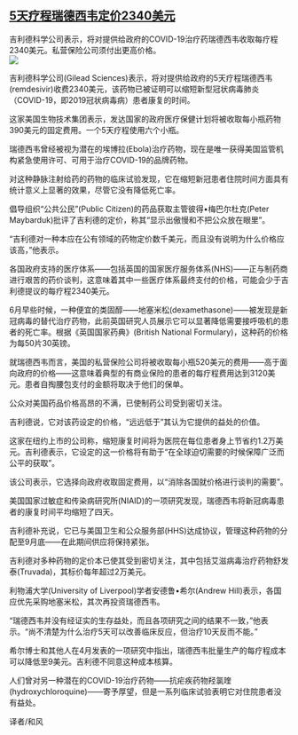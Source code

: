 <!--1593467539000-->
[5天疗程瑞德西韦定价2340美元](https://cn.ft.com/story/001088334?full=y)
------

<div></div><div class="story-lead">吉利德科学公司表示，将对提供给政府的COVID-19治疗药瑞德西韦收取每疗程2340美元。私营保险公司须付出更高价格。</div><div class=" story-image image"><img src="https://thumbor.ftacademy.cn/unsafe/1340x754/https://thumbor.ftacademy.cn/unsafe/picture/4/000096544_piclink.jpg"></div><div class="story-body"><div id="story-body-container"><p>吉利德科学公司(Gilead Sciences)表示，将对提供给政府的5天疗程瑞德西韦(remdesivir)收费2340美元，该药物已被证明可以缩短新型冠状病毒肺炎（COVID-19，即2019冠状病毒病）患者康复的时间。</p><p>这家美国生物技术集团表示，发达国家的政府医疗保健计划将被收取每小瓶药物390美元的固定费用。一个5天疗程使用六个小瓶。</p><p>瑞德西韦曾经被视为潜在的埃博拉(Ebola)治疗药物，现在是唯一获得美国监管机构紧急使用许可、可用于治疗COVID-19的品牌药物。</p><p>对这种静脉注射给药的药物的临床试验发现，它在缩短新冠患者住院时间方面具有统计意义上显著的效果，尽管它没有降低死亡率。</p><div  data-o-ads-name="mpu-middle1" class="o-ads in-article-advert" data-o-ads-formats-default="false"  data-o-ads-formats-small="FtcMobileMpu"  data-o-ads-formats-medium="FtcMpu" data-o-ads-formats-large="FtcMpu" data-o-ads-formats-extra="FtcMpu" data-o-ads-targeting="cnpos=middle1;" data-cy='[{"devices":["PC","iPhoneWeb","AndroidWeb","iPhoneApp","AndroidApp"],"pattern":"MPU","position":"Middle1","container":"mpuInStory"}]'></div><p>倡导组织“公共公民”(Public Citizen)的药品获取主管彼得•梅巴尔杜克(Peter Maybarduk)批评了吉利德的定价，称其“显示出傲慢和不把公众放在眼里”。</p><p>“吉利德对一种本应在公有领域的药物定价数千美元，而且没有说明为什么价格应该高，”他表示。</p><p>各国政府支持的医疗体系——包括英国的国家医疗服务体系(NHS)——正与制药商进行艰苦的药价谈判，这意味着其中一些医疗体系最终支付的价格，可能会少于吉利德提议的每疗程2340美元。</p><p>6月早些时候，一种便宜的类固醇——地塞米松(dexamethasone)——被发现是新冠病毒的替代治疗药物，此前英国研究人员展示它可以显著降低需要接呼吸机的患者的死亡率。根据《英国国家药典》(British National Formulary)，这种药的价格为每50片30英镑。</p><p>就瑞德西韦而言，美国的私营保险公司将被收取每小瓶520美元的费用——高于面向政府的价格——这意味着典型的有商业保险的患者的每疗程费用达到3120美元。患者自掏腰包支付的金额将取决于他们的保单。</p><p>公众对美国药品价格高昂的不满，已使制药公司受到密切关注。</p><div data-o-ads-name="mpu-middle2" class="o-ads in-article-advert" data-o-ads-formats-default="false"  data-o-ads-formats-small="FtcMobileMpu"  data-o-ads-formats-medium="false" data-o-ads-formats-large="false" data-o-ads-formats-extra="false" data-o-ads-targeting="cnpos=middle2;" data-cy='[{"devices":["iPhoneWeb","AndroidWeb","iPhoneApp","AndroidApp"],"pattern":"MPU","position":"Middle2","container":"mpuInStory"}]'></div><p>吉利德说，它对该药设定的价格，“远远低于”其认为它提供的益处的价值。</p><p>这家在纽约上市的公司称，缩短康复时间将为医院在每位患者身上节省约1.2万美元。吉利德表示，它设定的这一价格将有助于“在全球迫切需要的时候保障广泛而公平的获取”。</p><p>该公司表示，它选择向政府收取固定费用，以“消除各国就价格进行谈判的需要”。</p><p>美国国家过敏症和传染病研究所(NIAID)的一项研究发现，瑞德西韦将新冠病毒患者的康复时间平均缩短了四天。</p><p>吉利德补充说，它已与美国卫生和公众服务部(HHS)达成协议，管理这种药物的分配至9月底——在此期间供应将保持紧张。</p><div data-o-ads-name="mpu-middle3" class="o-ads in-article-advert" data-o-ads-formats-default="false"  data-o-ads-formats-small="FtcMobileMpu"  data-o-ads-formats-medium="false" data-o-ads-formats-large="false" data-o-ads-formats-extra="false" data-o-ads-targeting="cnpos=middle3;" data-cy='[{"devices":["iPhoneWeb","AndroidWeb","iPhoneApp","AndroidApp"],"pattern":"MPU","position":"Middle3","container":"mpuInStory"}]'></div><p>吉利德对多种药物的定价本已使其受到密切关注，其中包括艾滋病毒治疗药物舒发泰(Truvada)，其标价每年超过2万美元。</p><p>利物浦大学(University of Liverpool)学者安德鲁•希尔(Andrew Hill)表示，各国应优先采购地塞米松，其次再投资瑞德西韦。</p><p>“瑞德西韦并没有经证实的生存益处，而且各项研究之间的结果不一致，”他表示。“尚不清楚为什么治疗5天可以改善临床反应，但治疗10天反而不能。”</p><p>希尔博士和其他人在4月发表的一项研究中指出，瑞德西韦批量生产的每疗程成本可以降低至9美元。吉利德不同意这种成本核算。</p><p>人们曾对另一种潜在的COVID-19治疗药物——抗疟疾药物羟氯喹(hydroxychloroquine)——寄予厚望，但是一系列临床试验表明它对住院患者没有益处。</p><div data-o-ads-name="mpu-middle4" class="o-ads in-article-advert" data-o-ads-formats-default="false"  data-o-ads-formats-small="FtcMobileMpu"  data-o-ads-formats-medium="false" data-o-ads-formats-large="false" data-o-ads-formats-extra="false" data-o-ads-targeting="cnpos=middle4;" data-cy='[{"devices":["iPhoneWeb","AndroidWeb","iPhoneApp","AndroidApp"],"pattern":"MPU","position":"Middle4","container":"mpuInStory"}]'></div><p>译者/和风</p></div><div class="clearfloat"></div></div>
